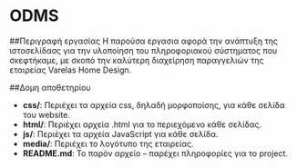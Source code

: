 # ODMS

##Περιγραφή εργασίας
Η παρούσα εργασια αφορά την ανάπτυξη της ιστοσελίδασς για την υλοποίηση του πληροφοριακού σύστηματος που σκεφτήκαμε, με σκοπό την καλύτερη διαχείρηση παραγγελιών της εταιρείας Varelas Home Design.

##Δομη αποθετηρίου

- **css/**: Περιέχει τα αρχεία css, δηλαδή μορφοποίσης, για κάθε σελίδα του website.
- **html/**: Περιέχει αρχεία .html για το περιεχόμενο κάθε σελίδας.
- **js/**: Περιέχει τα αρχεία JavaScript για κάθε σελίδα.
- **media/**: Περιέχει το λογότυπο της εταιρείας.
- **README.md**: Το παρόν αρχείο – παρέχει πληροφορίες για το project.
